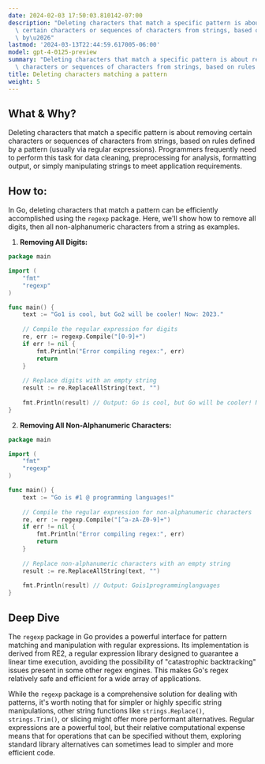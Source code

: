 ```yaml
---
date: 2024-02-03 17:50:03.810142-07:00
description: "Deleting characters that match a specific pattern is about removing\
  \ certain characters or sequences of characters from strings, based on rules defined\
  \ by\u2026"
lastmod: '2024-03-13T22:44:59.617005-06:00'
model: gpt-4-0125-preview
summary: "Deleting characters that match a specific pattern is about removing certain\
  \ characters or sequences of characters from strings, based on rules defined by\u2026"
title: Deleting characters matching a pattern
weight: 5
---
```


## What & Why?

Deleting characters that match a specific pattern is about removing certain characters or sequences of characters from strings, based on rules defined by a pattern (usually via regular expressions). Programmers frequently need to perform this task for data cleaning, preprocessing for analysis, formatting output, or simply manipulating strings to meet application requirements.

## How to:

In Go, deleting characters that match a pattern can be efficiently accomplished using the `regexp` package. Here, we'll show how to remove all digits, then all non-alphanumeric characters from a string as examples.

1. **Removing All Digits:**

```go
package main

import (
    "fmt"
    "regexp"
)

func main() {
    text := "Go1 is cool, but Go2 will be cooler! Now: 2023."
	
    // Compile the regular expression for digits
    re, err := regexp.Compile("[0-9]+")
    if err != nil {
        fmt.Println("Error compiling regex:", err)
        return
    }
	
    // Replace digits with an empty string
    result := re.ReplaceAllString(text, "")
	
    fmt.Println(result) // Output: Go is cool, but Go will be cooler! Now: .
}
```

2. **Removing All Non-Alphanumeric Characters:**

```go
package main

import (
    "fmt"
    "regexp"
)

func main() {
    text := "Go is #1 @ programming languages!"
	
    // Compile the regular expression for non-alphanumeric characters
    re, err := regexp.Compile("[^a-zA-Z0-9]+")
    if err != nil {
        fmt.Println("Error compiling regex:", err)
        return
    }
	
    // Replace non-alphanumeric characters with an empty string
    result := re.ReplaceAllString(text, "")
	
    fmt.Println(result) // Output: Gois1programminglanguages
}
```

## Deep Dive

The `regexp` package in Go provides a powerful interface for pattern matching and manipulation with regular expressions. Its implementation is derived from RE2, a regular expression library designed to guarantee a linear time execution, avoiding the possibility of "catastrophic backtracking" issues present in some other regex engines. This makes Go's regex relatively safe and efficient for a wide array of applications.

While the `regexp` package is a comprehensive solution for dealing with patterns, it's worth noting that for simpler or highly specific string manipulations, other string functions like `strings.Replace()`, `strings.Trim()`, or slicing might offer more performant alternatives. Regular expressions are a powerful tool, but their relative computational expense means that for operations that can be specified without them, exploring standard library alternatives can sometimes lead to simpler and more efficient code.
